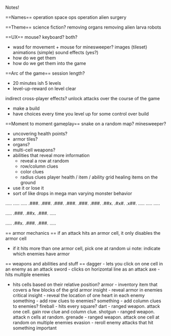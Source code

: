 
Notes!

==Names==
operation space ops
operation alien surgery


==Theme==
science fiction?
removing organs
removing alien larva
robots

==UX==
mouse? keyboard? both?
  - wasd for movement + mouse for minesweeper?
images (tileset)
animations (simple)
sound effects (yes?)
  - how do we get them
  - how do we get them into the game


==Arc of the game==
session length?
  - 20 minutes ish
5 levels
- level-up-reward on level clear


indirect cross-player effects?
unlock attacks over the course of the game
  - make a build
  - have choices every time you level up for some control over build

==Moment to moment gameplay==
snake on a random map?
minesweeper?
  - uncovering health points?
  - armor tiles?
  - organs?
  - multi-cell weapons?
  - abilities that reveal more information
    - reveal a row at random
    - row/column clues
    - color clues
    - radius clues
player health / item / ability grid
healing items on the ground
  - use it or lose it
  - sort of like drops in mega man
varying monster behavior


.....  .....  .....
.###.  .###.  .###.
.###.  .###.  .###.
.##x.  .#x#.  .x##.
.....  .....  .....

.....
.###.
.##x.
.###.
.....

.....
.##x.
.###.
.###.
.....

== armor mechanics ==
if an attack hits an armor cell, it only disables the armor cell
- if it hits more than one armor cell, pick one at random
ui note: indicate which enemies have armor

== weapons and abilities and stuff ==
dagger - lets you click on one cell in an enemy as an attack
sword - clicks on horizontal line as an attack
axe - hits multiple enemies
  - hits cells based on their relative position?
armor - inventory item that covers a few blocks of the grid
armor insight - reveal armor in enemies
critical insight - reveal the location of one heart in each enemy
something - add row clues to enemies?
something - add column clues to enemies?
fireball - hits every square?
dart - ranged weapon. attack one cell. gain row clue and column clue.
shotgun - ranged weapon. attack n cells at random.
grenade - ranged weapon. attack one cell at random on multiple enemies
evasion - reroll enemy attacks that hit something important
  
